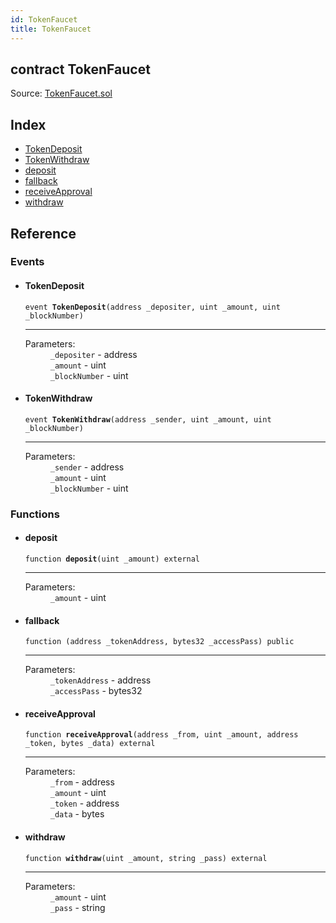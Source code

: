 ```yaml
---
id: TokenFaucet
title: TokenFaucet
---
```


<div class="contract-doc"><div class="contract"><h2 class="contract-header"><span class="contract-kind">contract</span> TokenFaucet</h2><div class="source">Source: <a href="https://github.com/MyBitFoundation/MyBit/blob/v1.0.0/contracts/TokenFaucet.sol" target="_blank">TokenFaucet.sol</a></div></div><div class="index"><h2>Index</h2><ul><li><a href="TokenFaucet.html#TokenDeposit">TokenDeposit</a></li><li><a href="TokenFaucet.html#TokenWithdraw">TokenWithdraw</a></li><li><a href="TokenFaucet.html#deposit">deposit</a></li><li><a href="TokenFaucet.html#">fallback</a></li><li><a href="TokenFaucet.html#receiveApproval">receiveApproval</a></li><li><a href="TokenFaucet.html#withdraw">withdraw</a></li></ul></div><div class="reference"><h2>Reference</h2><div class="events"><h3>Events</h3><ul><li><div class="item event"><span id="TokenDeposit" class="anchor-marker"></span><h4 class="name">TokenDeposit</h4><div class="body"><code class="signature">event <strong>TokenDeposit</strong><span>(address _depositer, uint _amount, uint _blockNumber) </span></code><hr/><dl><dt><span class="label-parameters">Parameters:</span></dt><dd><div><code>_depositer</code> - address</div><div><code>_amount</code> - uint</div><div><code>_blockNumber</code> - uint</div></dd></dl></div></div></li><li><div class="item event"><span id="TokenWithdraw" class="anchor-marker"></span><h4 class="name">TokenWithdraw</h4><div class="body"><code class="signature">event <strong>TokenWithdraw</strong><span>(address _sender, uint _amount, uint _blockNumber) </span></code><hr/><dl><dt><span class="label-parameters">Parameters:</span></dt><dd><div><code>_sender</code> - address</div><div><code>_amount</code> - uint</div><div><code>_blockNumber</code> - uint</div></dd></dl></div></div></li></ul></div><div class="functions"><h3>Functions</h3><ul><li><div class="item function"><span id="deposit" class="anchor-marker"></span><h4 class="name">deposit</h4><div class="body"><code class="signature">function <strong>deposit</strong><span>(uint _amount) </span><span>external </span></code><hr/><dl><dt><span class="label-parameters">Parameters:</span></dt><dd><div><code>_amount</code> - uint</div></dd></dl></div></div></li><li><div class="item function"><span id="fallback" class="anchor-marker"></span><h4 class="name">fallback</h4><div class="body"><code class="signature">function <strong></strong><span>(address _tokenAddress, bytes32 _accessPass) </span><span>public </span></code><hr/><dl><dt><span class="label-parameters">Parameters:</span></dt><dd><div><code>_tokenAddress</code> - address</div><div><code>_accessPass</code> - bytes32</div></dd></dl></div></div></li><li><div class="item function"><span id="receiveApproval" class="anchor-marker"></span><h4 class="name">receiveApproval</h4><div class="body"><code class="signature">function <strong>receiveApproval</strong><span>(address _from, uint _amount, address _token, bytes _data) </span><span>external </span></code><hr/><dl><dt><span class="label-parameters">Parameters:</span></dt><dd><div><code>_from</code> - address</div><div><code>_amount</code> - uint</div><div><code>_token</code> - address</div><div><code>_data</code> - bytes</div></dd></dl></div></div></li><li><div class="item function"><span id="withdraw" class="anchor-marker"></span><h4 class="name">withdraw</h4><div class="body"><code class="signature">function <strong>withdraw</strong><span>(uint _amount, string _pass) </span><span>external </span></code><hr/><dl><dt><span class="label-parameters">Parameters:</span></dt><dd><div><code>_amount</code> - uint</div><div><code>_pass</code> - string</div></dd></dl></div></div></li></ul></div></div></div>
